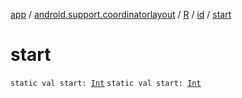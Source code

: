 [app](../../../index.md) / [android.support.coordinatorlayout](../../index.md) / [R](../index.md) / [id](index.md) / [start](./start.md)

# start

`static val start: `[`Int`](https://kotlinlang.org/api/latest/jvm/stdlib/kotlin/-int/index.html)
`static val start: `[`Int`](https://kotlinlang.org/api/latest/jvm/stdlib/kotlin/-int/index.html)